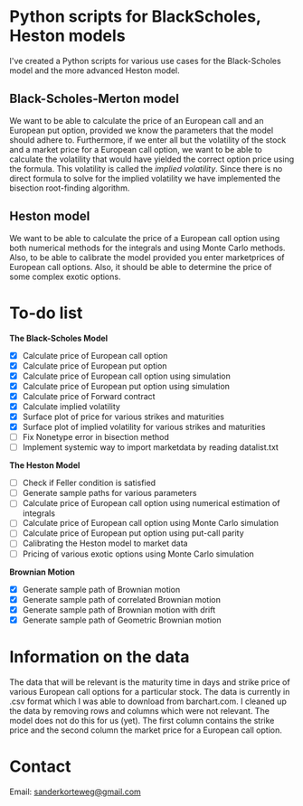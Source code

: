 # Python scripts for BlackScholes, Heston models
I've created a Python scripts for various use cases for the Black-Scholes model and the more advanced Heston model.

## Black-Scholes-Merton model
We want to be able to calculate the price of an European call and an European put option, provided we know the parameters that the model should adhere to. Furthermore, if we enter all but the volatility of the stock and a market price for a European call option, we want to be able to calculate the volatility that would have yielded the correct option price using the formula. This volatility is called the *implied volatility*. Since there is no direct formula to solve for the implied volatility we have implemented the bisection root-finding algorithm.

## Heston model
We want to be able to calculate the price of a European call option using both numerical methods for the integrals and using Monte Carlo methods. Also, to be able to calibrate the model provided you enter marketprices of European call options. Also, it should be able to determine the price of some complex exotic options.

# To-do list
**The Black-Scholes Model**
- [x] Calculate price of European call option
- [x] Calculate price of European put option
- [x] Calculate price of European call option using simulation
- [x] Calculate price of European put option using simulation
- [x] Calculate price of Forward contract
- [x] Calculate implied volatility
- [x] Surface plot of price for various strikes and maturities
- [x] Surface plot of implied volatility for various strikes and maturities
- [ ] Fix Nonetype error in bisection method
- [ ] Implement systemic way to import marketdata by reading datalist.txt

**The Heston Model**
- [ ] Check if Feller condition is satisfied
- [ ] Generate sample paths for various parameters
- [ ] Calculate price of European call option using numerical estimation of integrals
- [ ] Calculate price of European call option using Monte Carlo simulation
- [ ] Calculate price of European put option using put-call parity
- [ ] Calibrating the Heston model to market data
- [ ] Pricing of various exotic options using Monte Carlo simulation

**Brownian Motion**
- [x] Generate sample path of Brownian motion
- [x] Generate sample path of correlated Brownian motion
- [x] Generate sample path of Brownian motion with drift
- [x] Generate sample path of Geometric Brownian motion

# Information on the data
The data that will be relevant is the maturity time in days and strike price of various European call options for a particular stock. The data is currently in .csv format which I was able to download from barchart.com. I cleaned up the data by removing rows and columns which were not relevant. The model does not do this for us (yet). The first column contains the strike price and the second column the market price for a European call option.

# Contact
Email: sanderkorteweg@gmail.com